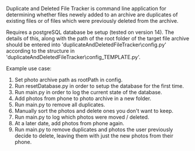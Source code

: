 Duplicate and Deleted File Tracker is command line application for determining 
whether files newely added to an archive are duplicates of existing files or of 
files which were previously deleted from the archive.

Requires a postgreSQL database be setup (tested on version 14). The details of this, 
along with the path of the root folder of the target file archive should be entered 
into 'duplicateAndDeletedFileTracker\config.py'
according to the structure in 'duplicateAndDeletedFileTracker\config_TEMPLATE.py'.

Example use case:
1) Set photo archive path as rootPath in config.
2) Run resetDatabase.py in order to setup the database for the first time.
3) Run main.py in order to log the current state of the database.
4) Add photos from phone to photo archive in a new folder.
5) Run main.py to remove all duplicates.
6) Manually sort the photos and delete ones you don't want to keep.
7) Run main.py to log which photos were moved / deleted.
8) At a later date, add photos from phone again.
9) Run main.py to remove duplicates and photos the user previously decide to delete, leaving them with just the new photos from their phone.